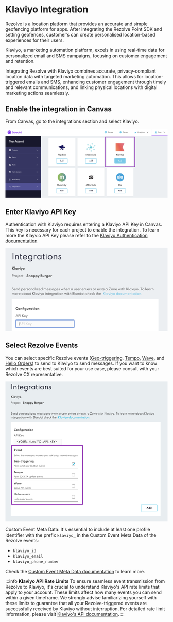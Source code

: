 Klaviyo Integration
======================

Rezolve is a location platform that provides an accurate and simple geofencing platform for apps. After integrating the Rezolve Point SDK and setting geofences, customer’s can create personalised location-based experiences for their users.

Klaviyo, a marketing automation platform, excels in using real-time data for personalized email and SMS campaigns, focusing on customer engagement and retention.

Integrating Rezolve with Klaviyo combines accurate, privacy-compliant location data with targeted marketing automation. This allows for location-triggered emails and SMS, enhancing customer engagement through timely and relevant communications, and linking physical locations with digital marketing actions seamlessly.

Enable the integration in Canvas
--------------------------------

From Canvas, go to the integrations section and select Klaviyo.

![](../assets/klaviyo-docs-1.png)


Enter Klaviyo API Key
---------------------

Authentication with Klaviyo requires entering a Klaviyo API Key in Canvas. This key is necessary for each project to enable the integration. To learn more the Klayvio API Key please refer to the [Klaviyo Authentication documentation](https://developers.klaviyo.com/en/reference/api_overview#authentication)

![](../assets/klaviyo-docs-2.png)

Select Rezolve Events
---------------------

You can select specific Rezolve events ([Geo-triggering](../Point%20SDK/iOS/Geo-triggering.md), [Tempo](../Tempo/Overview.md), [Wave](../APIs/Wave%20API/Overview.md), and [Hello Orders](../Hello%20Screens/Overview.md)) to send to Klaviyo to send messages. If you want to know which events are best suited for your use case, please consult with your Rezolve CX representative.

![](../assets/klaviyo-docs-3.png)


Custom Event Meta Data: It's essential to include at least one profile identifier with the prefix `klaviyo_` in the Custom Event Meta Data of the Rezolve events:
   - `klaviyo_id`
   - `klaviyo_email`
   - `klaviyo_phone_number`

Check the [Custom Event Meta Data documentation](../Custom%20Data.md) to learn more.

:::info
**Klaviyo API Rate Limits**
To ensure seamless event transmission from Rezolve to Klaviyo, it's crucial to understand Klaviyo's API rate limits that apply to your account. These limits affect how many events you can send within a given timeframe. We strongly advise familiarizing yourself with these limits to guarantee that all your Rezolve-triggered events are successfully received by Klaviyo without interruption. For detailed rate limit information, please visit [Klaviyo's API documentation](https://developers.klaviyo.com/en/docs/rate_limits_and_error_handling).
:::

